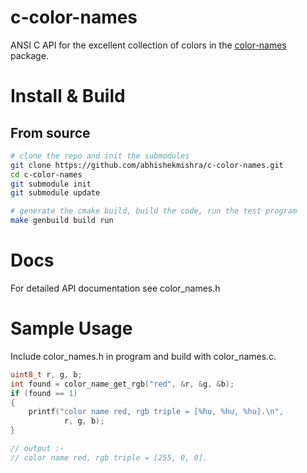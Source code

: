 # c-color-names
ANSI C API for the excellent collection of colors in the [color-names](https://github.com/meodai/color-names) package.

# Install & Build

## From source

```bash
# clone the repo and init the submodules
git clone https://github.com/abhishekmishra/c-color-names.git
cd c-color-names
git submodule init
git submodule update

# generate the cmake build, build the code, run the test program
make genbuild build run
```

# Docs
For detailed API documentation see color_names.h

# Sample Usage
Include color_names.h in program and build with color_names.c.

```c
uint8_t r, g, b;
int found = color_name_get_rgb("red", &r, &g, &b);
if (found == 1)
{
    printf("color name red, rgb triple = [%hu, %hu, %hu].\n",
            r, g, b);
}

// output :-
// color name red, rgb triple = [255, 0, 0].
```
